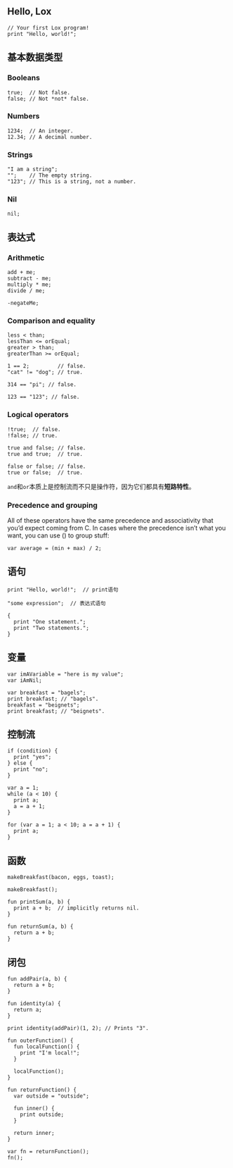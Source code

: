 ## Hello, Lox
```
// Your first Lox program!
print "Hello, world!";
```

## 基本数据类型
### Booleans
```
true;  // Not false.
false; // Not *not* false.
```
### Numbers
```
1234;  // An integer.
12.34; // A decimal number.
```
### Strings
```
"I am a string";
"";    // The empty string.
"123"; // This is a string, not a number.
```
### Nil
```
nil;
```

## 表达式
### Arithmetic
```
add + me;
subtract - me;
multiply * me;
divide / me;
```
```
-negateMe;
```
### Comparison and equality
```
less < than;
lessThan <= orEqual;
greater > than;
greaterThan >= orEqual;
```
```
1 == 2;         // false.
"cat" != "dog"; // true.
```
```
314 == "pi"; // false.
```
```
123 == "123"; // false.
```
### Logical operators
```
!true;  // false.
!false; // true.
```
```
true and false; // false.
true and true;  // true.
```
```
false or false; // false.
true or false;  // true.
```
`and`和`or`本质上是控制流而不只是操作符，因为它们都具有**短路特性**。
### Precedence and grouping
All of these operators have the same precedence and associativity that you’d expect coming from C. In cases where the precedence isn’t what you want, you can use () to group stuff:
```
var average = (min + max) / 2;
```

## 语句
```
print "Hello, world!";  // print语句
```
```
"some expression";  // 表达式语句
```
```
{
  print "One statement.";
  print "Two statements.";
}
```

## 变量
```
var imAVariable = "here is my value";
var iAmNil;
```
```
var breakfast = "bagels";
print breakfast; // "bagels".
breakfast = "beignets";
print breakfast; // "beignets".
```

## 控制流
```
if (condition) {
  print "yes";
} else {
  print "no";
}
```
```
var a = 1;
while (a < 10) {
  print a;
  a = a + 1;
}
```
```
for (var a = 1; a < 10; a = a + 1) {
  print a;
}
```

## 函数
```
makeBreakfast(bacon, eggs, toast);
```
```
makeBreakfast();
```
```
fun printSum(a, b) {
  print a + b;  // implicitly returns nil.
}
```
```
fun returnSum(a, b) {
  return a + b;
}
```

## 闭包
```
fun addPair(a, b) {
  return a + b;
}

fun identity(a) {
  return a;
}

print identity(addPair)(1, 2); // Prints "3".
```
```
fun outerFunction() {
  fun localFunction() {
    print "I'm local!";
  }

  localFunction();
}
```
```
fun returnFunction() {
  var outside = "outside";

  fun inner() {
    print outside;
  }

  return inner;
}

var fn = returnFunction();
fn();
```